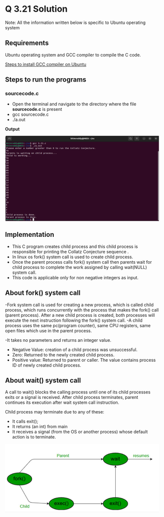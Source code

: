# Q 3.21 Solution

Note: All the information written below is specific to Ubuntu operating system


## Requirements
Ubuntu operating system and GCC compiler to compile the C code.

[Steps to install GCC compiler on Ubuntu](https://linuxize.com/post/how-to-install-gcc-compiler-on-ubuntu-18-04/#installing-gcc-on-ubuntu)

## Steps to run the programs

### sourcecode.c
 - Open the terminal and navigate to the directory where the file **sourcecode.c** is present
-  gcc sourcecode.c
- ./a.out


**Output**

 ![App Screenshot](https://github.com/bhim4078652/CS-252-Minor-Assignment/blob/main/Q-3.21/3.21%20os%20assignment.png)

## Implementation
- This C program creates child process and this child process is responsible for printing the Collatz Conjecture sequence .
- In linux os fork() system call is used to create child process.
- Once the parent process calls fork() system call then parents wait for child process to complete the work assigned by calling wait(NULL) system call.
- This code is applicable only for non negative integers as input.

## About fork() system call
-Fork system call is used for creating a new process, which is called child process, which runs concurrently with the process that makes the fork() call (parent process). After a new child process is created, both processes will execute the next instruction following the fork() system call.
-A child process uses the same pc(program counter), same CPU registers, same open files which use in the parent process.

-It takes no parameters and returns an integer value. 
- Negative Value: creation of a child process was unsuccessful.
- Zero: Returned to the newly created child process.
- Positive value: Returned to parent or caller. The value contains process ID of newly created child process.

## About wait() system call
A call to wait() blocks the calling process until one of its child processes exits or a signal is received. After child process terminates, parent continues its execution after wait system call instruction. 

Child process may terminate due to any of these: 
- It calls exit();
- It returns (an int) from main
- It receives a signal (from the OS or another process) whose default action is to terminate.

![App Screenshot](https://github.com/bhim4078652/CS-252-Minor-Assignment/blob/main/Q-3.21/pic%202.png)
